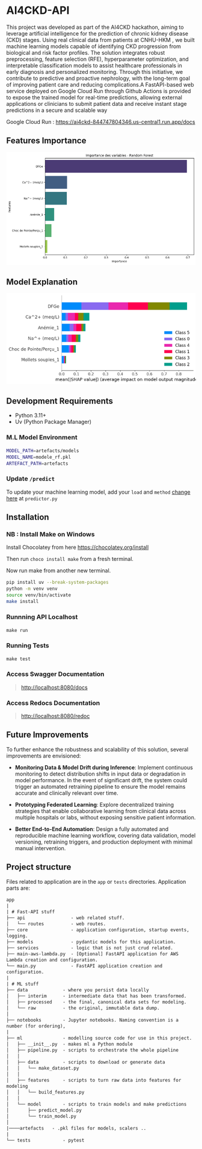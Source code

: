 # AI4CKD-API
This project was developed as part of the AI4CKD hackathon, aiming to leverage artificial intelligence for the prediction of chronic kidney disease (CKD) stages. Using real clinical data from patients at CNHU-HKM , we built machine learning models capable of identifying CKD progression from biological and risk factor profiles. The solution integrates robust preprocessing, feature selection (RFE), hyperparameter optimization, and interpretable classification models to assist healthcare professionals in early diagnosis and personalized monitoring. Through this initiative, we contribute to predictive and proactive nephrology, with the long-term goal of improving patient care and reducing complications.A FastAPI-based web service deployed on Google Cloud Run through Github Actions is provided to expose the trained model for real-time predictions, allowing external applications or clinicians to submit patient data and receive instant stage predictions in a secure and scalable way 

 Google Cloud Run : https://ai4ckd-844747804346.us-central1.run.app/docs
## Features Importance
![Features Importance](feature.png)

## Model Explanation
![Model Explanation](shap.png)

## Development Requirements

- Python 3.11+
- Uv (Python Package Manager)

### M.L Model Environment

```sh
MODEL_PATH=artefacts/models
MODEL_NAME=modele_rf.pkl
ARTEFACT_PATH=artefacts
```

### Update `/predict`

To update your machine learning model, add your `load` and `method` [change here](app/api/routes/predictor.py#L19) at `predictor.py`

## Installation

### NB : Install Make on Windows
Install Chocolatey from here https://chocolatey.org/install

Then run ```choco install make```  from a fresh terminal.

Now run make from another new terminal.

```sh
pip install uv --break-system-packages
python -m venv venv
source venv/bin/activate
make install

```



### Runnning API Localhost


`make run`


### Running Tests

`make test`

### Access Swagger Documentation

> <http://localhost:8080/docs>

### Access Redocs Documentation

> <http://localhost:8080/redoc>


## Future Improvements

To further enhance the robustness and scalability of this solution, several improvements are envisioned:

-  **Monitoring Data & Model Drift during Inference**: Implement continuous monitoring to detect distribution shifts in input data or degradation in model performance. In the event of significant drift, the system could trigger an automated retraining pipeline to ensure the model remains accurate and clinically relevant over time.

- **Prototyping Federated Learning**: Explore decentralized training strategies that enable collaborative learning from clinical data across multiple hospitals or labs, without exposing sensitive patient information.

- **Better End-to-End Automation**: Design a fully automated and reproducible machine learning workflow, covering data validation, model versioning, retraining triggers, and production deployment with minimal manual intervention.

## Project structure

Files related to application are in the `app` or `tests` directories.
Application parts are:

    app
    |
    | # Fast-API stuff
    ├── api                 - web related stuff.
    │   └── routes          - web routes.
    ├── core                - application configuration, startup events, logging.
    ├── models              - pydantic models for this application.
    ├── services            - logic that is not just crud related.
    ├── main-aws-lambda.py  - [Optional] FastAPI application for AWS Lambda creation and configuration.
    └── main.py             - FastAPI application creation and configuration.
    |
    | # ML stuff
    ├── data             - where you persist data locally
    │   ├── interim      - intermediate data that has been transformed.
    │   ├── processed    - the final, canonical data sets for modeling.
    │   └── raw          - the original, immutable data dump.
    │
    ├── notebooks        - Jupyter notebooks. Naming convention is a number (for ordering),
    |
    ├── ml               - modelling source code for use in this project.
    │   ├── __init__.py  - makes ml a Python module
    │   ├── pipeline.py  - scripts to orchestrate the whole pipeline
    │   │
    │   ├── data         - scripts to download or generate data
    │   │   └── make_dataset.py
    │   │
    │   ├── features     - scripts to turn raw data into features for modeling
    │   │   └── build_features.py
    │   │
    │   └── model        - scripts to train models and make predictions
    │       ├── predict_model.py
    │       └── train_model.py
    │
    |────artefacts   - .pkl files for models, scalers ..
    |
    └── tests            - pytest



